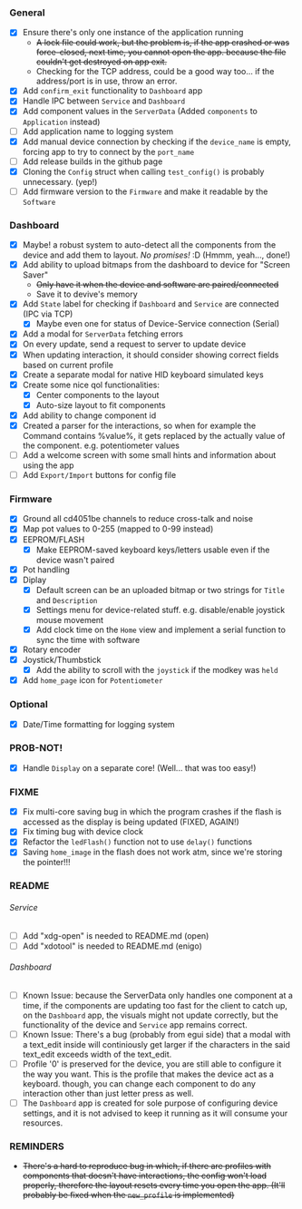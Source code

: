 ### General

- [x] Ensure there's only one instance of the application running
  - ~~A lock file could work, but the problem is, if the app crashed or was force-closed,
    next time, you cannot open the app. because the file couldn't get destroyed on app exit.~~
  - Checking for the TCP address, could be a good way too... if the address/port is in use,
    throw an error.
- [x] Add `confirm_exit` functionality to `Dashboard` app
- [x] Handle IPC between `Service` and `Dashboard`
- [x] Add component values in the `ServerData` (Added `components` to `Application` instead)
- [ ] Add application name to logging system
- [x] Add manual device connection by checking if the `device_name` is empty, forcing app
      to try to connect by the `port_name`
- [ ] Add release builds in the github page
- [x] Cloning the `Config` struct when calling `test_config()` is probably unnecessary. (yep!)
- [ ] Add firmware version to the `Firmware` and make it readable by the `Software`

### Dashboard

- [x] Maybe! a robust system to auto-detect all the components from the device and add them
      to layout. _No promises!_ :D (Hmmm, yeah..., done!)
- [x] Add ability to upload bitmaps from the dashboard to device for "Screen Saver"
  - ~~Only have it when the device and software are paired/connected~~
  - Save it to devive's memory
- [x] Add `State` label for checking if `Dashboard` and `Service` are connected (IPC via TCP)
  - [x] Maybe even one for status of Device-Service connection (Serial)
- [x] Add a modal for `ServerData` fetching errors
- [x] On every update, send a request to server to update device
- [x] When updating interaction, it should consider showing correct fields based on current profile
- [x] Create a separate modal for native HID keyboard simulated keys
- [x] Create some nice qol functionalities:
  - [x] Center components to the layout
  - [x] Auto-size layout to fit components
- [x] Add ability to change component id
- [x] Created a parser for the interactions, so when for example the Command contains %value%, it
      gets replaced by the actually value of the component. e.g. potentiometer values
- [ ] Add a welcome screen with some small hints and information about using the app
- [ ] Add `Export/Import` buttons for config file

### Firmware

- [x] Ground all cd4051be channels to reduce cross-talk and noise
- [x] Map pot values to 0-255 (mapped to 0-99 instead)
- [x] EEPROM/FLASH
  - [x] Make EEPROM-saved keyboard keys/letters usable even if the device wasn't paired
- [x] Pot handling
- [x] Diplay
  - [x] Default screen can be an uploaded bitmap or two strings for `Title` and `Description`
  - [x] Settings menu for device-related stuff. e.g. disable/enable joystick mouse movement
  - [x] Add clock time on the `Home` view and implement a serial function to sync the time
        with software
- [x] Rotary encoder
- [x] Joystick/Thumbstick
  - [x] Add the ability to scroll with the `joystick` if the modkey was `held`
- [x] Add `home_page` icon for `Potentiometer`

### Optional

- [x] Date/Time formatting for logging system

### PROB-NOT!

- [x] Handle `Display` on a separate core! (Well... that was too easy!)

### FIXME

- [x] Fix multi-core saving bug in which the program crashes if the flash is
      accessed as the display is being updated (FIXED, AGAIN!)
- [x] Fix timing bug with device clock
- [x] Refactor the `ledFlash()` function not to use `delay()` functions
- [x] Saving `home_image` in the flash does not work atm, since we're storing
      the pointer!!!

### README

###### Service

- [ ] Add "xdg-open" is needed to README.md (open)
- [ ] Add "xdotool" is needed to README.md (enigo)

###### Dashboard

- [ ] Known Issue: because the ServerData only handles one component at a time,
      if the components are updating too fast for the client to catch up,
      on the `Dashboard` app, the visuals might not update correctly,
      but the functionality of the device and `Service` app remains correct.
- [ ] Known Issue: There's a bug (probably from egui side) that a modal with a
      text_edit inside will continiously get larger if the characters in the said
      text_edit exceeds width of the text_edit.
- [ ] Profile '0' is preserved for the device, you are still able to configure it
      the way you want. This is the profile that makes the device act as a keyboard.
      though, you can change each component to do any interaction other than just
      letter press as well.
- [ ] The `Dashboard` app is created for sole purpose of configuring device settings,
      and it is not advised to keep it running as it will consume your resources.

### REMINDERS

- ~~There's a hard to reproduce bug in which, if there are profiles with components
  that doesn't have interactions, the config won't load properly, therefore
  the layout resets every time you open the app.
  (It'll probably be fixed when the `new_profile` is implemented)~~
